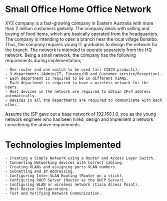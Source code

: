 # Small Office Home Office Network

XYZ company is a fast-growing company in Eastern Australia with more than 2 million customers globally. 
The company deals with selling and buying of food items, 
which are basically operated from the headquarters. 
The company is intending to open a branch near the local village Bonalbo. Thus, the company 
requires young IT graduates to design the network for the branch. The network is intended to operate 
separately from the HQ network. Being a small network, 
the company has the following requirements during implementation;

    - One router and one switch to be used (all CISCO products).
    - 3 departments (Admin/IT, Finance/HR and Customer service/Reception).
    - Each department is required to be in different VIANS.
    - Each department is required to have a wireless network for the users.
    - Host devices in the network are required to obtain IPv4 address automatically.
    - Devices in all the departments are required to communicate with each other.

Assume the ISP gave out a base network of 192.168.1.0, 
you as the young network engineer who has been hired, design and implement a network considering the above requirements. 


# Technologies Implemented

    - Creating a Simple Network using a Router and Access Layer Switch.
    - Connecting Networking devices with Correct cabling.
    - Creating VLANs and assigning ports VLAN numbers.
    - Subnetting and IP Addressing.
    - Configuring Inter-VLAN Routing (Router on a stick).
    - Configuring DHCP Server (Router as the DHCP Server).
    - Configuring WLAN or wireless network (Cisco Access Point).
    - Host Device Configurations.
    - Test and Verifying Network Communication.
